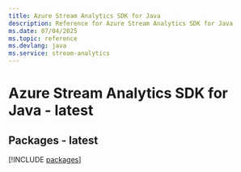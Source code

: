```yaml
---
title: Azure Stream Analytics SDK for Java
description: Reference for Azure Stream Analytics SDK for Java
ms.date: 07/04/2025
ms.topic: reference
ms.devlang: java
ms.service: stream-analytics
---
```

# Azure Stream Analytics SDK for Java - latest
## Packages - latest
[!INCLUDE [packages](stream-analytics-index.md)]